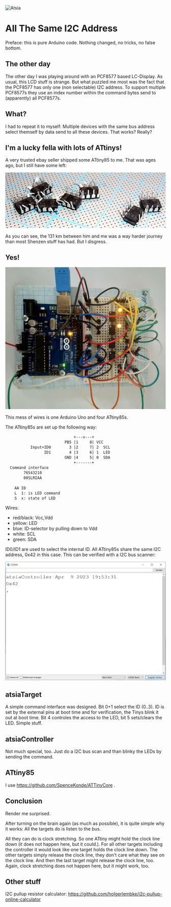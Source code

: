 ![Atsia](https://raw.githubusercontent.com/holgerlembke/atsia/main/media/atsiammedia.gif)

# All The Same I2C Address

Preface: this is pure Arduino code. Nothing changed, no tricks, no false bottom. 

## The other day

The other day I was playing around with an PCF8577 based LC-Display. As usual, this LCD stuff is strange. But what puzzled me most was the fact that the PCF8577 has only one (non selectable) I2C address. To support multiple PCF8577s they use an index number within the command bytes send to (apparently) all PCF8577s.

## What?

I had to repeat it to myself: Multiple devices with the same bus address select themself by data send to all these devices. That works? Really?

## I'm a lucky fella with lots of ATtinys!

A very trusted ebay seller shipped some ATtiny85 to me. That was ages ago, but I still have some left:

![Atsia](https://raw.githubusercontent.com/holgerlembke/atsia/main/media/attinylegs.jpg)

As you can see, the 131 km between him and me was a way harder journey than most Shenzen stuff has had. But I disgress.

## Yes!

![Atsia](https://raw.githubusercontent.com/holgerlembke/atsia/main/media/atsiaimg.jpg)

This mess of wires is one Arduino Uno and four ATtiny85s.

The ATtiny85s are set up the following way:
```
                              +---v---+
                          PB5 |1     8| VCC
           Input+ID0        3 |2     7| 2  SCL
                 ID1        4 |3     6| 1  LED
                          GND |4     5| 0  SDA
                              +-------+
  Command interface
        76543210
        00SLRIAA

    AA ID
    L  1: is LED command
    S  x: state of LED
```
Wires:
* red/black: Vcc,Vdd
* yellow: LED
* blue: ID-selector by pulling down to Vdd
* white: SCL
* green: SDA

ID0/ID1 are used to select the internal ID. All ATtiny85s share the same I2C address, 0x42 in this case. This can be verified with a I2C bus scanner:

![Atsia](https://raw.githubusercontent.com/holgerlembke/atsia/main/media/atsiacontroller.png)

## atsiaTarget

A simple command interface was designed. Bit 0+1 select the ID (0..3). ID is set by the external pins at boot time and for verification, the Tinys blink it out at boot time. Bit 4 controles the access to the LED, bit 5 sets/clears the LED. Simple stuff.

## atsiaController

Not much special, too. Just do a I2C bus scan and than blinky the LEDs by sending the command.

## ATtiny85

I use https://github.com/SpenceKonde/ATTinyCore .

## Conclusion

Render me surprised.

After turning on the brain again (as much as possible), it is quite simple why it works: All the targets do is listen to the bus. 

All they can do is clock stretching. So one ATtiny might hold the clock line down (it does not happen here, but it could.). For all other targets including the controller it would look like one target holds the clock line down. The other targets simply release the clock line, they don't care what they see on the clock line. And then the last target might release the clock line, too. Again, clock stretching does not happen here, but it might work, too. 

## Other stuff

I2C pullup resistor calculator: https://github.com/holgerlembke/i2c-pullup-online-calculator
